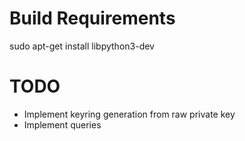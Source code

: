 # Build Requirements
sudo apt-get install libpython3-dev

# TODO
- Implement keyring generation from raw private key
- Implement queries
